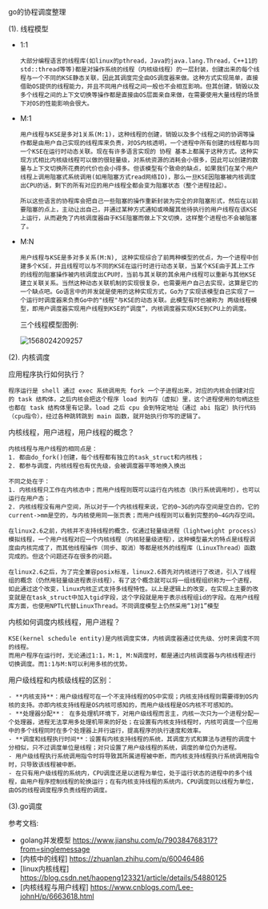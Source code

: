 go的协程调度整理

(1). 线程模型

- 1:1

  ```
  大部分编程语言的线程库(如linux的pthread，Java的java.lang.Thread，C++11的std::thread等等)都是对操作系统的线程（内核级线程）的一层封装，创建出来的每个线程与一个不同的KSE静态关联，因此其调度完全由OS调度器来做。这种方式实现简单，直接借助OS提供的线程能力，并且不同用户线程之间一般也不会相互影响。但其创建，销毁以及多个线程之间的上下文切换等操作都是直接由OS层面亲自来做，在需要使用大量线程的场景下对OS的性能影响会很大。
  ```

- M:1

  ```
  用户线程与KSE是多对1关系(M:1)，这种线程的创建，销毁以及多个线程之间的协调等操作都是由用户自己实现的线程库来负责，对OS内核透明，一个进程中所有创建的线程都与同一个KSE在运行时动态关联。现在有许多语言实现的 协程 基本上都属于这种方式。这种实现方式相比内核级线程可以做的很轻量级，对系统资源的消耗会小很多，因此可以创建的数量与上下文切换所花费的代价也会小得多。但该模型有个致命的缺点，如果我们在某个用户线程上调用阻塞式系统调用(如用阻塞方式read网络IO)，那么一旦KSE因阻塞被内核调度出CPU的话，剩下的所有对应的用户线程全都会变为阻塞状态（整个进程挂起）。 
  
  所以这些语言的协程库会把自己一些阻塞的操作重新封装为完全的非阻塞形式，然后在以前要阻塞的点上，主动让出自己，并通过某种方式通知或唤醒其他待执行的用户线程在该KSE上运行，从而避免了内核调度器由于KSE阻塞而做上下文切换，这样整个进程也不会被阻塞了。
  ```

- M:N

  ```
  用户线程与KSE是多对多关系(M:N), 这种实现综合了前两种模型的优点，为一个进程中创建多个KSE，并且线程可以与不同的KSE在运行时进行动态关联，当某个KSE由于其上工作的线程的阻塞操作被内核调度出CPU时，当前与其关联的其余用户线程可以重新与其他KSE建立关联关系。当然这种动态关联机制的实现很复杂，也需要用户自己去实现，这算是它的一个缺点吧。Go语言中的并发就是使用的这种实现方式，Go为了实现该模型自己实现了一个运行时调度器来负责Go中的"线程"与KSE的动态关联。此模型有时也被称为 两级线程模型，即用户调度器实现用户线程到KSE的“调度”，内核调度器实现KSE到CPU上的调度。
  ```

  三个线程模型图例:

  ![1568024209257](C:\Users\yushaolong\AppData\Roaming\Typora\typora-user-images\1568024209257.png)

(2). 内核调度

应用程序执行如何执行？

```
程序运行是 shell 通过 exec 系统调用先 fork 一个子进程出来，对应的内核会创建对应的 task 结构体，之后内核会把这个程序 load 到内存（虚拟）里，这个进程使用的句柄这些也都在 task 结构体里有记录。load 之后 cpu 会到特定地址（通过 abi 指定）执行代码（cpu指令），经过各种跳转跳到 main 函数，就开始执行你写的逻辑了。
```

内核线程，用户进程，用户线程的概念？

```
内核线程与用户线程的相同点是：
1. 都由do_fork()创建，每个线程都有独立的task_struct和内核栈；
2. 都参与调度，内核线程也有优先级，会被调度器平等地换入换出 

不同之处在于：
1. 内核线程只工作在内核态中；而用户线程则既可以运行在内核态（执行系统调用时），也可以运行在用户态；
2. 内核线程没有用户空间，所以对于一个内核线程来说，它的0~3G的内存空间是空白的，它的current->mm是空的，与内核使用同一张页表；而用户线程则可以看到完整的0~4G内存空间。

在linux2.6之前，内核并不支持线程的概念，仅通过轻量级进程（lightweight process）模拟线程，一个用户线程对应一个内核线程（内核轻量级进程），这种模型最大的特点是线程调度由内核完成了，而其他线程操作（同步、取消）等都是核外的线程库（LinuxThread）函数完成的。但这个问题还存在很多的问题。

在linux2.6之后，为了完全兼容posix标准，linux2.6首先对内核进行了改进，引入了线程组的概念（仍然用轻量级进程表示线程），有了这个概念就可以将一组线程组织称为一个进程，如此通过这个改变，linux内核正式支持多线程特性。以上是逻辑上的改变，在实现上主要的改变就是在task_struct中加入tgid字段，这个字段就是用于表示线程组id的字段。在用户线程库方面，也使用NPTL代替LinuxThread。不同调度模型上仍然采用“1对1”模型
```

内核如何调度内核线程，用户进程？

```
KSE(kernel schedule entity)是内核调度实体，内核调度器通过优先级、分时来调度不同的线程。
而用户程序在运行时，无论通过1:1，M:1, M:N调度时，都是通过内核调度器与内核线程进行切换调度。而1:1与M:N可以利用多核的优势。
```

用户级线程和内核级线程的区别：
```
- **内核支持**：用户级线程可在一个不支持线程的OS中实现；内核支持线程则需要得到OS内核的支持。亦即内核支持线程是OS内核可感知的，而用户级线程是OS内核不可感知的。
- **处理器分配**： 在多处理机环境下，对用户级线程而言主，内核一次只为一个进程分配一个处理器，进程无法享用多处理机带来的好处；在设置有内核支持线程时，内核可调度一个应用中的多个线程同时在多个处理器上并行运行，提高程序的执行速度和效率。
- **调度和线程执行时间**：设置有内核支持线程的系统，其调度方式和算法与进程的调度十分相似，只不过调度单位是线程；对只设置了用户级线程的系统，调度的单位仍为进程。
- 用户级线程执行系统调用指令时将导致其所属进程被中断，而内核支持线程执行系统调用指令时，只导致该线程被中断。
- 在只有用户级线程的系统内，CPU调度还是以进程为单位，处于运行状态的进程中的多个线程，由用户程序控制线程的轮换运行；在有内核支持线程的系统内，CPU调度则以线程为单位，由OS的线程调度程序负责线程的调度。
```
(3).go调度



参考文档:

- golang并发模型 https://www.jianshu.com/p/790384768317?from=singlemessage
- [内核中的线程] https://zhuanlan.zhihu.com/p/60046486
- [linux内核线程] https://blog.csdn.net/haopeng123321/article/details/54880125
- [内核线程与用户线程] https://www.cnblogs.com/Lee-johnH/p/6663618.html
